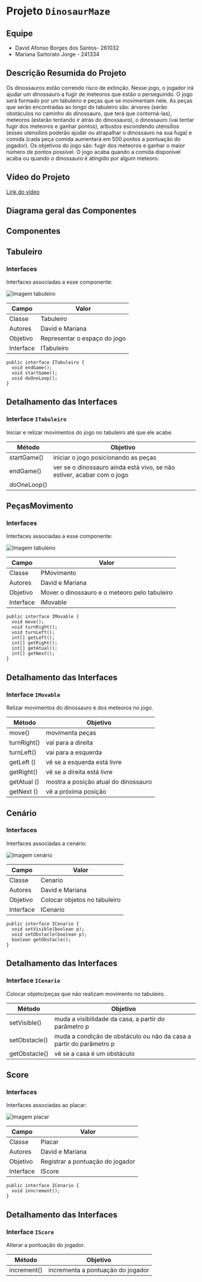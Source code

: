 # Projeto `DinosaurMaze`

## Equipe
* David Afonso Borges dos Santos- 261032
* Mariana Sartorato Jorge - 241334

## Descrição Resumida do Projeto
Os dinossauros estão correndo risco de extinção. Nesse jogo, o jogador irá ajudar um dinossauro a fugir de meteoros que estão o perseguindo. O jogo será formado por um tabuleiro e peças que se movimentam nele. As peças que serão encontradas ao longo do tabuleiro são: árvores (serão obstáculos no caminho do dinossauro, que terá que contorná-las), meteoros (estarão tentando ir atrás do dinossauro), o dinossauro (vai tentar fugir dos meteoros e ganhar pontos), arbustos escondendo utensílios (esses utensílios poderão ajudar ou atrapalhar o dinossauro na sua fuga) e comida (cada peça comida aumentará em 500 pontos a pontuação do jogador). Os objetivos do jogo são: fugir dos meteoros e ganhar o maior número de pontos possível. O jogo acaba quando a comida disponível acaba ou quando o dinossauro é atingido por algum meteoro.

## Vídeo do Projeto
[Link do vídeo](https://www.youtube.com/watch?v=qXy4wn0Sr80)

## Diagrama geral das Componentes

## Componentes

## Tabuleiro

### Interfaces

Interfaces associadas a esse componente:

![Imagem tabuleiro](tabuleiro.png)

Campo | Valor
----- | -----
Classe | Tabuleiro
Autores | David e Mariana
Objetivo | Representar o espaço do jogo
Interface | ITabuleiro
~~~
public interface ITabuleiro {
  void endGame();
  void startGame();
  void doOneLoop();
}
~~~

## Detalhamento das Interfaces

### Interface `ITabuleiro`
Iniciar e relizar movimentos do jogo no tabuleiro até que ele acabe.

Método | Objetivo
-------| --------
startGame() | iniciar o jogo posicionando as peças
endGame()| ver se o dinossauro ainda está vivo, se não estiver, acabar com o jogo
doOneLoop() | 

## PeçasMovimento

### Interfaces

Interfaces associadas a esse componente:

![Imagem tabuleiro](mover.png)

Campo | Valor
----- | -----
Classe | PMovimento
Autores | David e Mariana
Objetivo | Mover o dinossauro e o meteoro pelo tabuleiro
Interface | IMovable
~~~
public interface IMovable {
  void move();
  void turnRight();
  void turnLeft();
  int[] getLeft();
  int[] getRight();
  int[] getAtual();
  int[] getNext();
}
~~~

## Detalhamento das Interfaces

### Interface `IMovable`
Relizar movimentos do dinossauro e dos meteoros no jogo.

Método | Objetivo
-------| --------
move() | movimenta peças
turnRight()| vai para a direita
turnLeft() | vai para a esquerda
getLeft () | vê se a esquerda está livre
getRight() | vê se a direita está livre
getAtual () | mostra a posição atual do dinossauro
getNext () | vê a próxima posição 

## Cenário

### Interfaces 

Interfaces associadas a cenário:

![Imagem cenário](cenario.png)

Campo | Valor
----- | -----
Classe | Cenario
Autores | David e Mariana
Objetivo | Colocar objetos no tabuleiro
Interface | ICenario
~~~
public interface ICenario {
  void setVisible(boolean p);
  void setObstacle(boolean p);
  boolean getObstacle();
}
~~~

## Detalhamento das Interfaces

### Interface `ICenario`
Colocar objeto/peças que não realizam movimento no tabuleiro.

Método | Objetivo
-------| --------
setVisible() | muda a visibilidade da casa, a partir do parâmetro p 
setObstacle() | muda a condição de obstáculo ou não da casa a partir do parâmetro p
getObstacle() | vê se a casa é um obstáculo  

## Score

### Interfaces 

Interfaces associadas ao placar:

![Imagem placar](pontos.png)

Campo | Valor
----- | -----
Classe | Placar
Autores | David e Mariana
Objetivo | Registrar a pontuação do jogador
Interface | IScore
~~~
public interface ICenario {
  void inncrement();
}
~~~

## Detalhamento das Interfaces

### Interface `IScore`
Alterar a pontuação do jogador.

Método | Objetivo
-------| --------
increment() | incrementa a pontuação do jogador  

